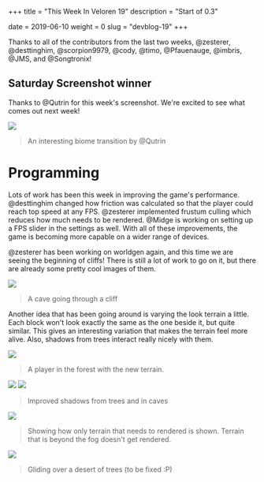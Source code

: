 +++
title = "This Week In Veloren 19"
description = "Start of 0.3"

date = 2019-06-10
weight = 0
slug = "devblog-19"
+++

Thanks to all of the contributors from the last two weeks, @zesterer, @desttinghim, @scorpion9979, @cody, @timo, @Pfauenauge, @imbris, @JMS, and @Songtronix!

## Saturday Screenshot winner

Thanks to @Qutrin for this week's screenshot. We're excited to see what comes out next week!

<img src="https://cdn.discordapp.com/attachments/523568428905398283/585537727190269972/screenshot_1559673462249.png"/>

> An interesting biome transition by @Qutrin

# Programming

Lots of work has been this week in improving the game's performance. @desttinghim changed how friction was calculated so that the player could reach top speed at any FPS. @zesterer implemented frustum culling which reduces how much needs to be rendered. @Midge is working on setting up a FPS slider in the settings as well. With all of these improvements, the game is becoming more capable on a wider range of devices.

@zesterer has been working on worldgen again, and this time we are seeing the beginning of cliffs! There is still a lot of work to go on it, but there are already some pretty cool images of them.

<img src="https://cdn.discordapp.com/attachments/523568428905398283/587626309249662977/unknown.png"/>

> A cave going through a cliff

Another idea that has been going around is varying the look terrain a little. Each block won't look exactly the same as the one beside it, but quite similar. This gives an interesting variation that makes the terrain feel more alive. Also, shadows from trees interact really nicely with them.

<img src="https://cdn.discordapp.com/attachments/523568428905398283/587574129486725131/unknown.png"/>

> A player in the forest with the new terrain.

<img src="https://media.discordapp.net/attachments/523568428905398283/586148057897500683/unknown.png?width=881&height=494"/>

<img src="https://cdn.discordapp.com/attachments/523568428905398283/586148304165797899/unknown.png"/>

> Improved shadows from trees and in caves

<img src="https://cdn.discordapp.com/attachments/523568428905398283/586088715491737600/unknown.png"/>

> Showing how only terrain that needs to rendered is shown. Terrain that is beyond the fog doesn't get rendered.

<img src="https://cdn.discordapp.com/attachments/523568428905398283/585970361439485982/unknown.png"/>

> Gliding over a desert of trees (to be fixed :P)
